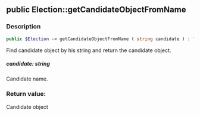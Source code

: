 ## public Election::getCandidateObjectFromName

### Description    

```php
public $Election -> getCandidateObjectFromName ( string candidate ) : ?\CondorcetPHP\Condorcet\Candidate
```

Find candidate object by his string and return the candidate object.
    

##### **candidate:** *string*   
Candidate name.    


### Return value:   

Candidate object

